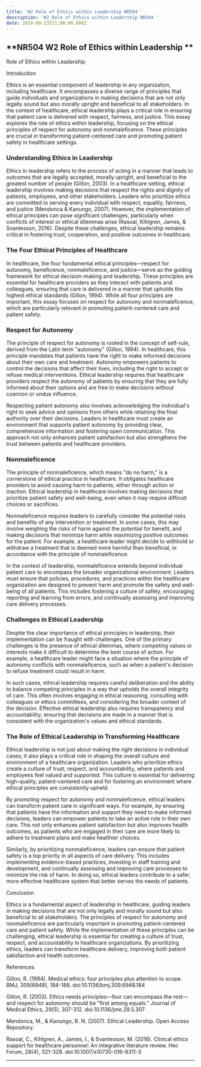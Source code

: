 ```yaml
---
title: 'W2 Role of Ethics within Leadership NR504 '
description: 'W2 Role of Ethics within Leadership NR504 '
date: 2024-08-23T21:00:00.000Z
---
```


## **NR504  W2 Role of Ethics within Leadership **

Role of Ethics within Leadership

Introduction

Ethics is an essential component of leadership in any organization, including healthcare. It encompasses a diverse range of principles that guide individuals and organizations in making decisions that are not only legally sound but also morally upright and beneficial to all stakeholders. In the context of healthcare, ethical leadership plays a critical role in ensuring that patient care is delivered with respect, fairness, and justice. This essay explores the role of ethics within leadership, focusing on the ethical principles of respect for autonomy and nonmaleficence. These principles are crucial in transforming patient-centered care and promoting patient safety in healthcare settings.

### Understanding Ethics in Leadership

Ethics in leadership refers to the process of acting in a manner that leads to outcomes that are legally accepted, morally upright, and beneficial to the greatest number of people (Gillon, 2003). In a healthcare setting, ethical leadership involves making decisions that respect the rights and dignity of patients, employees, and other stakeholders. Leaders who prioritize ethics are committed to serving every individual with respect, equality, fairness, and justice (Mendonca & Kanungo, 2007). However, the implementation of ethical principles can pose significant challenges, particularly when conflicts of interest or ethical dilemmas arise (Rasoal, Kihlgren, James, & Svantesson, 2016). Despite these challenges, ethical leadership remains critical in fostering trust, cooperation, and positive outcomes in healthcare.

### The Four Ethical Principles of Healthcare

In healthcare, the four fundamental ethical principles—respect for autonomy, beneficence, nonmaleficence, and justice—serve as the guiding framework for ethical decision-making and leadership. These principles are essential for healthcare providers as they interact with patients and colleagues, ensuring that care is delivered in a manner that upholds the highest ethical standards (Gillon, 1994). While all four principles are important, this essay focuses on respect for autonomy and nonmaleficence, which are particularly relevant in promoting patient-centered care and patient safety.

### Respect for Autonomy

The principle of respect for autonomy is rooted in the concept of self-rule, derived from the Latin term "autonomy" (Gillon, 1994). In healthcare, this principle mandates that patients have the right to make informed decisions about their own care and treatment. Autonomy empowers patients to control the decisions that affect their lives, including the right to accept or refuse medical interventions. Ethical leadership requires that healthcare providers respect the autonomy of patients by ensuring that they are fully informed about their options and are free to make decisions without coercion or undue influence.

Respecting patient autonomy also involves acknowledging the individual's right to seek advice and opinions from others while retaining the final authority over their decisions. Leaders in healthcare must create an environment that supports patient autonomy by providing clear, comprehensive information and fostering open communication. This approach not only enhances patient satisfaction but also strengthens the trust between patients and healthcare providers.

### Nonmaleficence

The principle of nonmaleficence, which means "do no harm," is a cornerstone of ethical practice in healthcare. It obligates healthcare providers to avoid causing harm to patients, either through action or inaction. Ethical leadership in healthcare involves making decisions that prioritize patient safety and well-being, even when it may require difficult choices or sacrifices.

Nonmaleficence requires leaders to carefully consider the potential risks and benefits of any intervention or treatment. In some cases, this may involve weighing the risks of harm against the potential for benefit, and making decisions that minimize harm while maximizing positive outcomes for the patient. For example, a healthcare leader might decide to withhold or withdraw a treatment that is deemed more harmful than beneficial, in accordance with the principle of nonmaleficence.

In the context of leadership, nonmaleficence extends beyond individual patient care to encompass the broader organizational environment. Leaders must ensure that policies, procedures, and practices within the healthcare organization are designed to prevent harm and promote the safety and well-being of all patients. This includes fostering a culture of safety, encouraging reporting and learning from errors, and continually assessing and improving care delivery processes.

### Challenges in Ethical Leadership

Despite the clear importance of ethical principles in leadership, their implementation can be fraught with challenges. One of the primary challenges is the presence of ethical dilemmas, where competing values or interests make it difficult to determine the best course of action. For example, a healthcare leader might face a situation where the principle of autonomy conflicts with nonmaleficence, such as when a patient's decision to refuse treatment could result in harm.

In such cases, ethical leadership requires careful deliberation and the ability to balance competing principles in a way that upholds the overall integrity of care. This often involves engaging in ethical reasoning, consulting with colleagues or ethics committees, and considering the broader context of the decision. Effective ethical leadership also requires transparency and accountability, ensuring that decisions are made in a manner that is consistent with the organization's values and ethical standards.

### The Role of Ethical Leadership in Transforming Healthcare

Ethical leadership is not just about making the right decisions in individual cases; it also plays a critical role in shaping the overall culture and environment of a healthcare organization. Leaders who prioritize ethics create a culture of trust, respect, and accountability, where patients and employees feel valued and supported. This culture is essential for delivering high-quality, patient-centered care and for fostering an environment where ethical principles are consistently upheld.

By promoting respect for autonomy and nonmaleficence, ethical leaders can transform patient care in significant ways. For example, by ensuring that patients have the information and support they need to make informed decisions, leaders can empower patients to take an active role in their own care. This not only enhances patient satisfaction but also improves health outcomes, as patients who are engaged in their care are more likely to adhere to treatment plans and make healthier choices.

Similarly, by prioritizing nonmaleficence, leaders can ensure that patient safety is a top priority in all aspects of care delivery. This includes implementing evidence-based practices, investing in staff training and development, and continually assessing and improving care processes to minimize the risk of harm. In doing so, ethical leaders contribute to a safer, more effective healthcare system that better serves the needs of patients.

Conclusion

Ethics is a fundamental aspect of leadership in healthcare, guiding leaders in making decisions that are not only legally and morally sound but also beneficial to all stakeholders. The principles of respect for autonomy and nonmaleficence are particularly important in promoting patient-centered care and patient safety. While the implementation of these principles can be challenging, ethical leadership is essential for creating a culture of trust, respect, and accountability in healthcare organizations. By prioritizing ethics, leaders can transform healthcare delivery, improving both patient satisfaction and health outcomes.

References

Gillon, R. (1994). Medical ethics: four principles plus attention to scope. BMJ, 309(6948), 184-188. doi:10.1136/bmj.309.6948.184

Gillon, R. (2003). Ethics needs principles—four can encompass the rest—and respect for autonomy should be "first among equals." Journal of Medical Ethics, 29(5), 307-312. doi:10.1136/jme.29.5.307

Mendonca, M., & Kanungo, R. N. (2007). Ethical Leadership. Open Access Repository.

Rasoal, C., Kihlgren, A., James, I., & Svantesson, M. (2016). Clinical ethics support for healthcare personnel: An integrative literature review. Hec Forum, 28(4), 321-328. doi:10.1007/s10730-016-9311-3

***
